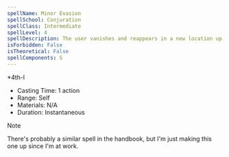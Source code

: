 ```yaml
---
spellName: Minor Evasion
spellSchool: Conjuration
spellClass: Intermediate
spellLevel: 4
spellDescription: The user vanishes and reappears in a new location up to 10 feet away.
isForbidden: False
isTheoretical: False
spellComponents: S
---
```


*4th-l

- Casting Time: 1 action
- Range: Self
- Materials: N/A
- Duration: Instantaneous

>[!note]
>There's probably a similar spell in the handbook, but I'm just making this one up since I'm at work.

